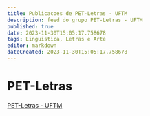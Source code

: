 ```yaml
---
title: Publicacoes de PET-Letras - UFTM 
description: feed do grupo PET-Letras - UFTM
published: true
date: 2023-11-30T15:05:17.758678
tags: Linguistica, Letras e Arte
editor: markdown
dateCreated: 2023-11-30T15:05:17.758678
---
```


# PET-Letras
[PET-Letras - UFTM](/grupo/279PETLetrasUFTM)